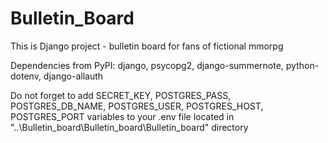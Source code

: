 # Bulletin_Board
This is Django project - bulletin board for fans of fictional mmorpg

Dependencies from PyPI: django, psycopg2, django-summernote, python-dotenv, django-allauth

Do not forget to add SECRET_KEY, POSTGRES_PASS, POSTGRES_DB_NAME, POSTGRES_USER, POSTGRES_HOST, POSTGRES_PORT variables to your .env file located in "..\Bulletin_board\Bulletin_board\Bulletin_board" directory